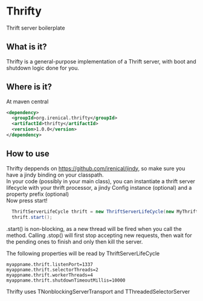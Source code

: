 # Thrifty
Thrift server boilerplate

## What is it?
Thrifty is a general-purpose implementation of a Thrift server, with boot and shutdown logic done for you.

## Where is it?
At maven central
```xml
<dependency>
  <groupId>org.irenical.thrifty</groupId>
  <artifactId>thrifty</artifactId>
  <version>1.0.0</version>
</dependency>
```

## How to use
Thrifty deppends on https://github.com/irenical/jindy, so make sure you have a jindy binding on your classpath.  
In your code (possibly in your main class), you can instantiate a thrift server lifecycle with your thrift processor, a jindy Config instance (optional) and a property prefix (optional)  
Now press start!

```java
  ThriftServerLifeCycle thrift = new ThriftServerLifeCycle(new MyThriftStub.Processor<MyThriftStub.Iface>(myThriftImplementation), ConfigFactory.getConfig(), "myappname");
  thrift.start();
```

.start() is non-blocking, as a new thread will be fired when you call the method.
Calling .stop() will first stop accepting new requests, then wait for the pending ones to finish and only then kill the server.

The following properties will be read by ThriftServerLifeCycle
```properties
myappname.thrift.listenPort=1337
myappname.thrift.selectorThreads=2
myappname.thrift.workerThreads=4
myappname.thrift.shutdownTimeoutMillis=10000
```

Thrifty uses TNonblockingServerTransport and TThreadedSelectorServer
